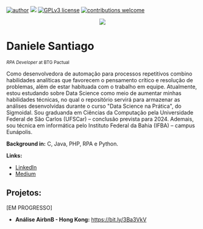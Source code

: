 [![author](https://img.shields.io/badge/author-dani-red.svg)](https://www.linkedin.com/in/daniele-santiago/) [![](https://img.shields.io/badge/python-3.7+-blue.svg)](https://www.python.org/downloads/release/python-365/) [![GPLv3 license](https://img.shields.io/badge/License-GPLv3-blue.svg)](http://perso.crans.org/besson/LICENSE.html) [![contributions welcome](https://img.shields.io/badge/contributions-welcome-brightgreen.svg?style=flat)](https://github.com/danielesantiago/Data-Science)

<p align="center">
  <img src="https://github.com/carlosfab/template_portfolio/raw/master/banner.png" >
</p>

# Daniele Santiago
<sub>*RPA Developer* at BTG Pactual</sub>

Como desenvolvedora de automação para processos repetitivos combino habilidades analíticas que favorecem o pensamento crítico e resolução de problemas, além de estar habituada com o trabalho em equipe. Atualmente, estou estudando sobre Data Science como meio de aumentar minhas habilidades técnicas, no qual o repositório servirá para armazenar as análises desenvolvidas durante o curso "Data Science na Prática", do Sigmoidal.
Sou graduanda em Ciências da Computação pela Universidade Federal de São Carlos (UFSCar) – conclusão prevista para 2024. Ademais, sou técnica em informática pelo Instituto Federal da Bahia (IFBA) – campus Eunápolis.

**Background in:** C, Java, PHP, RPA e Python.

**Links:**
* [LinkedIn](https://www.linkedin.com/in/daniele-santiago/)
* [Medium](https://medium.com/@daniele.santiago)


## Projetos:
[EM PROGRESSO]

* **Análise AirbnB - Hong Kong:** https://bit.ly/3Ba3VkV




